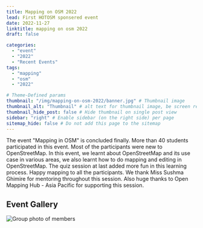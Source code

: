 ```yaml
---
title: Mapping on OSM 2022
lead: First HOTOSM sponsered event
date: 2022-11-27
linktitle: mapping on osm 2022
draft: false

categories:
  - "event"
  - "2022"
  - "Recent Events"
tags:
  - "mapping"
  - "osm"
  - "2022"

# Theme-Defined params
thumbnail: "/img/mapping-on-osm-2022/banner.jpg" # Thumbnail image
thumbnail_alt: "Thumbnail" # alt text for thumbnail image, be screen reader friendly!
thumbnail_hide_post: false # Hide thumbnail on single post view
sidebar: "right" # Enable sidebar (on the right side) per page
sitemap_hide: false # Do not add this page to the sitemap
---
```


The event "Mapping in OSM" is concluded finally. More than 40 students participated in this event. Most of the participants were new to OpenStreetMap. In this event, we learnt about OpenStreetMap and its use case in various areas, we also learnt how to do mapping and editing in OpenStreetMap. The quiz session at last added more fun in this learning process.
Happy mapping to all the participants.
We thank Miss Sushma Ghimire for mentoring throughout this session. Also huge thanks to  Open Mapping Hub - Asia Pacific  for supporting this session.

## Event Gallery

![Group photo of members](/img/mapping-on-osm-2022/group-photo.jpg "Group Photo")
